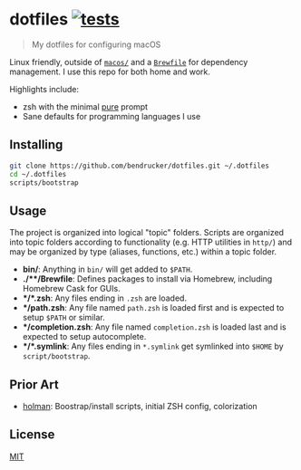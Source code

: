 # dotfiles [![tests](https://github.com/bendrucker/dotfiles/workflows/tests/badge.svg)](https://github.com/bendrucker/dotfiles/actions?query=workflow%3Atests)

> My dotfiles for configuring macOS

Linux friendly, outside of [`macos/`](macos/) and a [`Brewfile`](Brewfile) for dependency management. I use this repo for both home and work.

Highlights include:

* zsh with the minimal [pure](https://github.com/sindresorhus/pure) prompt
* Sane defaults for programming languages I use

## Installing

```sh
git clone https://github.com/bendrucker/dotfiles.git ~/.dotfiles
cd ~/.dotfiles
scripts/bootstrap
```

## Usage

The project is organized into logical "topic" folders. Scripts are organized into topic folders according to functionality (e.g. HTTP utilities in `http/`) and may be organized by type (aliases, functions, etc.) within a topic folder.

- **bin/**: Anything in `bin/` will get added to `$PATH`.
- **./\**/Brewfile**: Defines packages to install via Homebrew, including Homebrew Cask for GUIs.
- **\*/\*.zsh**: Any files ending in `.zsh` are loaded.
- **\*/path.zsh**: Any file named `path.zsh` is loaded first and is
  expected to setup `$PATH` or similar.
- **\*/completion.zsh**: Any file named `completion.zsh` is loaded
  last and is expected to setup autocomplete.
- **\*/\*.symlink**: Any files ending in `*.symlink` get symlinked into `$HOME` by `script/bootstrap`.

## Prior Art

* [holman](https://github.com/holman/dotfiles): Boostrap/install scripts, initial ZSH config, colorization

## License

[MIT](license)
